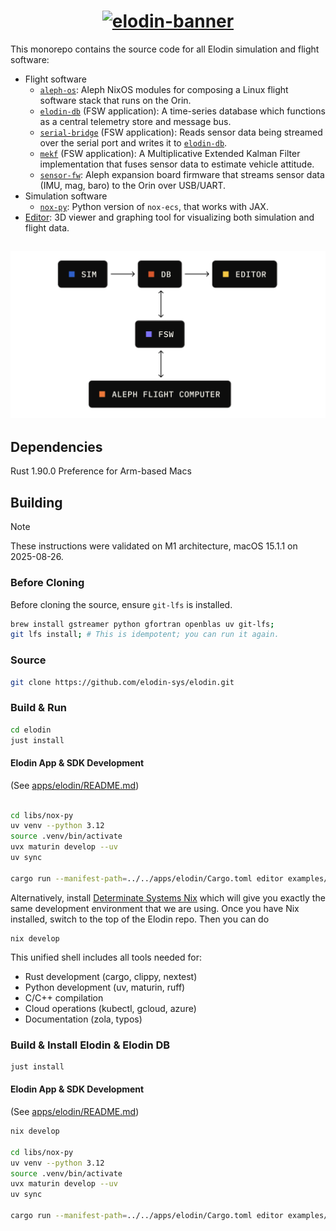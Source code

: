 <h1 align="center">
  <a href="https://www.elodin.systems/">
    <img alt="elodin-banner" src="https://assets.elodin.systems/assets/elodin-banner.png">
  </a>
</h1>

This monorepo contains the source code for all Elodin simulation and flight software:

- Flight software
  - [`aleph-os`](./images/aleph): Aleph NixOS modules for composing a Linux flight software stack that runs on the Orin.
  - [`elodin-db`](./libs/db) (FSW application): A time-series database which functions as a central telemetry store and message bus.
  - [`serial-bridge`](./fsw/serial-bridge) (FSW application): Reads sensor data being streamed over the serial port and writes it to [`elodin-db`](./libs/db).
  - [`mekf`](./fsw/mekf) (FSW application): A Multiplicative Extended Kalman Filter implementation that fuses sensor data to estimate vehicle attitude.
  - [`sensor-fw`](./fsw/sensor-fw): Aleph expansion board firmware that streams sensor data (IMU, mag, baro) to the Orin over USB/UART.
- Simulation software
  - [`nox-py`](./libs/nox-py): Python version of `nox-ecs`, that works with JAX.
- [Editor](./apps/elodin): 3D viewer and graphing tool for visualizing both simulation and flight data.

<h2 align="center">
  <a href="https://www.elodin.systems/">
    <img alt="elodin-stack" src="assets/elodin-stack.png">
  </a>
</h2>

## Dependencies

Rust 1.90.0
Preference for Arm-based Macs

## Building

> [!NOTE]
> These instructions were validated on M1 architecture, macOS 15.1.1 on 2025-08-26.

### Before Cloning

Before cloning the source, ensure `git-lfs` is installed. 

``` sh
brew install gstreamer python gfortran openblas uv git-lfs;
git lfs install; # This is idempotent; you can run it again.
```

### Source

``` sh
git clone https://github.com/elodin-sys/elodin.git
```


### Build & Run
```sh
cd elodin
just install
```

#### Elodin App & SDK Development
(See [apps/elodin/README.md](apps/elodin/README.md))
``` sh

cd libs/nox-py
uv venv --python 3.12
source .venv/bin/activate
uvx maturin develop --uv
uv sync

cargo run --manifest-path=../../apps/elodin/Cargo.toml editor examples/three-body.py
```

Alternatively, install [Determinate Systems Nix](https://determinate.systems/nix-installer/) which will give you exactly the same development environment that we are using. Once you have Nix installed, switch to the top of the Elodin repo. Then you can do 

```
nix develop
```

This unified shell includes all tools needed for:
- Rust development (cargo, clippy, nextest)
- Python development (uv, maturin, ruff)
- C/C++ compilation
- Cloud operations (kubectl, gcloud, azure)
- Documentation (zola, typos)

### Build & Install Elodin & Elodin DB
```sh
just install
```

#### Elodin App & SDK Development
(See [apps/elodin/README.md](apps/elodin/README.md))
``` sh
nix develop

cd libs/nox-py
uv venv --python 3.12
source .venv/bin/activate
uvx maturin develop --uv
uv sync

cargo run --manifest-path=../../apps/elodin/Cargo.toml editor examples/three-body.py
```
